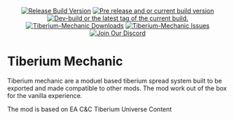 <p align="center">
 <a href="https://github.com/TiberiumWorld/Tiberium-Mechanic/releases/latest"><img src="https://img.shields.io/github/release/TiberiumWorld/Tiberium-Mechanic.svg?style=for-the-badge&label=Release%20Build" alt="Release Build Version"></a>
 <a href="https://github.com/TiberiumWorld/Tiberium-Mechanic/releases/"><img src="https://img.shields.io/github/release/TiberiumWorld/Tiberium-Mechanic/all.svg?style=for-the-badge&label=Pre-release" alt="Pre release and or current build version"></a>
 <a href="https://github.com/TiberiumWorld/Tiberium-Mechanic/tags"><img src="https://img.shields.io/github/tag/TiberiumWorld/Tiberium-Mechanic.svg?style=for-the-badge&colorB=df2d00&label=Latest%20Tag" alt="Dev-build or the latest tag of the current build."></a><br>
 <a href="https://github.com/TiberiumWorld/Tiberium-Mechanic/releases/latest"><img src="https://img.shields.io/github/downloads/TiberiumWorld/Tiberium-Mechanic/total.svg?style=for-the-badge&label=Downloads" alt="Tiberium-Mechanic Downloads"></a>
 <a href="https://github.com/TiberiumWorld/Tiberium-Mechanic/issues"><img src="https://img.shields.io/github/issues-raw/TiberiumWorld/Tiberium-Mechanic.svg?style=for-the-badge&label=Issues" alt="Tiberium-Mechanic Issues"></a>
 <a href="https://discord.gg/frDEmchRQx"><img src="https://img.shields.io/badge/Discord-Join-lightgrey.svg?logo=Discord&style=for-the-badge" alt="Join Our Discord"></a>
</p>

# Tiberium Mechanic
Tiberium mechanic are a moduel based tiberium spread system built to be exported and made compatible to other mods. The mod work out of the box for the vanilla experience.

The mod is based on EA C&C Tiberium Universe Content

